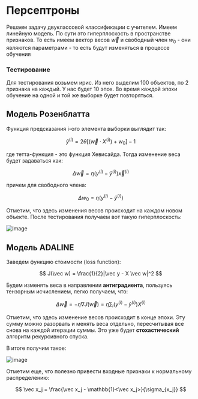 # Персептроны

Решаем задачу двуклассовой классификации с учителем.
Имеем линейную модель. По сути это гиперплоскость в пространстве признаков.
То есть имеем вектор весов $\vec w$ и свободный член $w_0$ - они являются параметрами - то есть будут изменяться в процессе обучения

### Тестирование

Для тестирования возьмем ирис. Из него выделим 100 объектов, по 2 признака на каждый.
У нас будет 10 эпох. Во время каждой эпохи обучение на одной и той же выборке будет повторяться.

## Модель Розенблатта

Функция предсказания i-ого элемента выборки выглядит так:

$$
\hat{y}^{(i)} = 2\theta\left[(\vec w \cdot X^{(i)}) + w_0\right] - 1
$$

где тетта-функция - это функция Хевисайда.
Тогда изменение веса будет задаваться как:

$$
\Delta \vec w = \eta (y^{(i)} - \hat{y}^{(i)}) \vec x^{(i)}
$$

причем для свободного члена:

$$
\Delta w_0 = \eta (y^{(i)} - \hat y^{(i)})
$$

Отметим, что здесь изменения весов происходит на каждом новом объекте.
После тестирования получаем вот такую гиперплоскость:

![image](https://user-images.githubusercontent.com/25401699/214852662-7beccdf7-d07e-43f3-ad9a-23ff2986f148.png)

## Модель ADALINE

Заведем функцию стоимости (loss function):

$$
J(\vec w) = \frac{1}{2}|\vec y - X \vec w|^2
$$

Будем изменять веса в направлении **антиградиента**, пользуясь тензорным исчислением, легко получаем, что:

$$
\Delta \vec w = - \eta \nabla J(\vec w) = \eta \sum_i (y^{(i)} -\hat y^{(i)}) X^{(i)}
$$

Отметим, что здесь изменение весов происходит в конце эпохи.
Эту сумму можно разорвать и менять веса отдельно, пересчитывая все снова на каждой итерации суммы.
Это уже будет **стохастический** алгоритм рекурсивного спуска.

В итоге получим такое:

![image](https://user-images.githubusercontent.com/25401699/214872947-aaebf4b5-ea06-421f-a8d3-6c6fbef7da70.png)

Отметим еще, что полезно привести входные признаки к нормальному распределению:

$$
\vec x_j = \frac{\vec x_j - \mathbb{1}<\vec x_j>}{\sigma_{x_j}}
$$
